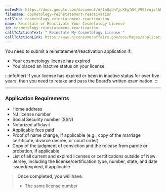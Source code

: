 ```yaml
---
notesMd: https://docs.google.com/document/d/1nQqUnYjcXEgTAM_V99lvujz4hP4QxOGnyb8qagP5W8M/edit
filename: cosmetology-reinstatement-reactivation
urlSlug: cosmetology-reinstatement-reactivation
name: Reinstate or Reactivate Your Cosmetology License
id: cosmetology-reinstatement-reactivation
callToActionText: " Reinstate My Cosmetology License "
callToActionLink: https://www.njconsumeraffairs.gov/cos/Pages/applications.aspx
---
```


You need to submit a reinstatement/reactivation application if:

- Your cosmetology license has expired
- You placed an inactive status on your license

:::infoAlert
If your license has expired or been in inactive status for over five years, then you need to retake and pass the Board’s written examination.
:::

---

### Application Requirements

- Home address
- NJ license number
- Social Security number (SSN)
- Notarized affidavit
- Applicable fees paid
- Proof of name change, if applicable (e.g., copy of the marriage certificate, divorce decree, or court order)
- Copy of the judgment of conviction and the release from parole or probation, if applicable
- List of all current and expired licenses or certifications outside of New Jersey, including the license/certification type, number, state, and date issued/expired, if applicable

> **Once completed, you will have**:
>
> - The same license number
